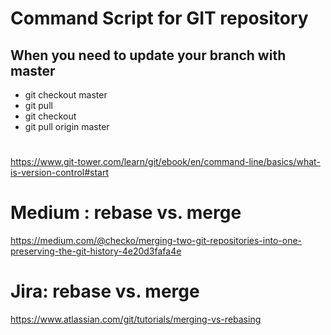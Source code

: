 # Command Script for GIT repository

## When you need to update your branch with master
- git checkout master
- git pull
- git checkout <your-branch>
- git pull origin master


#
https://www.git-tower.com/learn/git/ebook/en/command-line/basics/what-is-version-control#start

# Medium : rebase vs. merge
https://medium.com/@checko/merging-two-git-repositories-into-one-preserving-the-git-history-4e20d3fafa4e

# Jira: rebase vs. merge
https://www.atlassian.com/git/tutorials/merging-vs-rebasing
